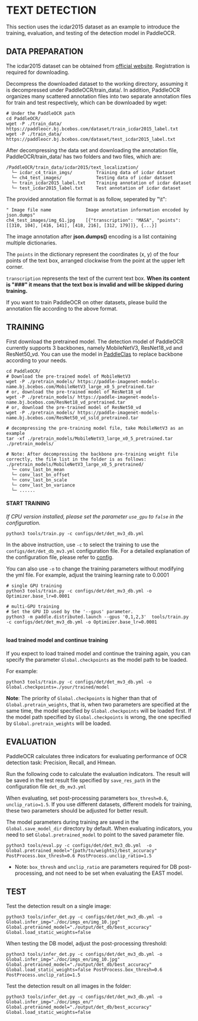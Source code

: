 # TEXT DETECTION

This section uses the icdar2015 dataset as an example to introduce the training, evaluation, and testing of the detection model in PaddleOCR.

## DATA PREPARATION
The icdar2015 dataset can be obtained from [official website](https://rrc.cvc.uab.es/?ch=4&com=downloads). Registration is required for downloading.

Decompress the downloaded dataset to the working directory, assuming it is decompressed under PaddleOCR/train_data/. In addition, PaddleOCR organizes many scattered annotation files into two separate annotation files for train and test respectively, which can be downloaded by wget:
```shell
# Under the PaddleOCR path
cd PaddleOCR/
wget -P ./train_data/  https://paddleocr.bj.bcebos.com/dataset/train_icdar2015_label.txt
wget -P ./train_data/  https://paddleocr.bj.bcebos.com/dataset/test_icdar2015_label.txt
```

After decompressing the data set and downloading the annotation file, PaddleOCR/train_data/ has two folders and two files, which are:
```
/PaddleOCR/train_data/icdar2015/text_localization/
  └─ icdar_c4_train_imgs/         Training data of icdar dataset
  └─ ch4_test_images/             Testing data of icdar dataset
  └─ train_icdar2015_label.txt    Training annotation of icdar dataset
  └─ test_icdar2015_label.txt     Test annotation of icdar dataset
```

The provided annotation file format is as follow, seperated by "\t":
```
" Image file name             Image annotation information encoded by json.dumps"
ch4_test_images/img_61.jpg    [{"transcription": "MASA", "points": [[310, 104], [416, 141], [418, 216], [312, 179]]}, {...}]
```
The image annotation after **json.dumps()** encoding is a list containing multiple dictionaries.

The `points` in the dictionary represent the coordinates (x, y) of the four points of the text box, arranged clockwise from the point at the upper left corner.

`transcription` represents the text of the current text box. **When its content is "###" it means that the text box is invalid and will be skipped during training.**

If you want to train PaddleOCR on other datasets, please build the annotation file according to the above format.


## TRAINING

First download the pretrained model. The detection model of PaddleOCR currently supports 3 backbones, namely MobileNetV3, ResNet18_vd and ResNet50_vd. You can use the model in [PaddleClas](https://github.com/PaddlePaddle/PaddleClas/tree/master/ppcls/modeling/architectures) to replace backbone according to your needs.
```shell
cd PaddleOCR/
# Download the pre-trained model of MobileNetV3
wget -P ./pretrain_models/ https://paddle-imagenet-models-name.bj.bcebos.com/MobileNetV3_large_x0_5_pretrained.tar
# or, download the pre-trained model of ResNet18_vd
wget -P ./pretrain_models/ https://paddle-imagenet-models-name.bj.bcebos.com/ResNet18_vd_pretrained.tar
# or, download the pre-trained model of ResNet50_vd
wget -P ./pretrain_models/ https://paddle-imagenet-models-name.bj.bcebos.com/ResNet50_vd_ssld_pretrained.tar

# decompressing the pre-training model file, take MobileNetV3 as an example
tar -xf ./pretrain_models/MobileNetV3_large_x0_5_pretrained.tar ./pretrain_models/

# Note: After decompressing the backbone pre-training weight file correctly, the file list in the folder is as follows:
./pretrain_models/MobileNetV3_large_x0_5_pretrained/
  └─ conv_last_bn_mean
  └─ conv_last_bn_offset
  └─ conv_last_bn_scale
  └─ conv_last_bn_variance
  └─ ......

```

#### START TRAINING
*If CPU version installed, please set the parameter `use_gpu` to `false` in the configuration.*
```shell
python3 tools/train.py -c configs/det/det_mv3_db.yml
```

In the above instruction, use `-c` to select the training to use the `configs/det/det_db_mv3.yml` configuration file.
For a detailed explanation of the configuration file, please refer to [config](./config_en.md).

You can also use `-o` to change the training parameters without modifying the yml file. For example, adjust the training learning rate to 0.0001
```shell
# single GPU training
python3 tools/train.py -c configs/det/det_mv3_db.yml -o Optimizer.base_lr=0.0001

# multi-GPU training
# Set the GPU ID used by the '--gpus' parameter.
python3 -m paddle.distributed.launch --gpus '0,1,2,3'  tools/train.py -c configs/det/det_mv3_db.yml -o Optimizer.base_lr=0.0001


```

#### load trained model and continue training
If you expect to load trained model and continue the training again, you can specify the parameter `Global.checkpoints` as the model path to be loaded.

For example:
```shell
python3 tools/train.py -c configs/det/det_mv3_db.yml -o Global.checkpoints=./your/trained/model
```

**Note**: The priority of `Global.checkpoints` is higher than that of `Global.pretrain_weights`, that is, when two parameters are specified at the same time, the model specified by `Global.checkpoints` will be loaded first. If the model path specified by `Global.checkpoints` is wrong, the one specified by `Global.pretrain_weights` will be loaded.


## EVALUATION

PaddleOCR calculates three indicators for evaluating performance of OCR detection task: Precision, Recall, and Hmean.

Run the following code to calculate the evaluation indicators. The result will be saved in the test result file specified by `save_res_path` in the configuration file `det_db_mv3.yml`

When evaluating, set post-processing parameters `box_thresh=0.6`, `unclip_ratio=1.5`. If you use different datasets, different models for training, these two parameters should be adjusted for better result.

The model parameters during training are saved in the `Global.save_model_dir` directory by default. When evaluating indicators, you need to set `Global.pretrained_model` to point to the saved parameter file.
```shell
python3 tools/eval.py -c configs/det/det_mv3_db.yml  -o Global.pretrained_model="{path/to/weights}/best_accuracy" PostProcess.box_thresh=0.6 PostProcess.unclip_ratio=1.5
```


* Note: `box_thresh` and `unclip_ratio` are parameters required for DB post-processing, and not need to be set when evaluating the EAST model.

## TEST

Test the detection result on a single image:
```shell
python3 tools/infer_det.py -c configs/det/det_mv3_db.yml -o Global.infer_img="./doc/imgs_en/img_10.jpg" Global.pretrained_model="./output/det_db/best_accuracy" Global.load_static_weights=false
```

When testing the DB model, adjust the post-processing threshold:
```shell
python3 tools/infer_det.py -c configs/det/det_mv3_db.yml -o Global.infer_img="./doc/imgs_en/img_10.jpg" Global.pretrained_model="./output/det_db/best_accuracy" Global.load_static_weights=false PostProcess.box_thresh=0.6 PostProcess.unclip_ratio=1.5
```


Test the detection result on all images in the folder:
```shell
python3 tools/infer_det.py -c configs/det/det_mv3_db.yml -o Global.infer_img="./doc/imgs_en/" Global.pretrained_model="./output/det_db/best_accuracy" Global.load_static_weights=false
```
